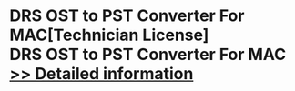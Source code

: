 # DRS OST to PST Converter For MAC[Technician License]<br />DRS OST to PST Converter For MAC<br />[>> Detailed information](https://secure.shareit.com/shareit/product.html?productid=301004849&affiliateid=200057808)